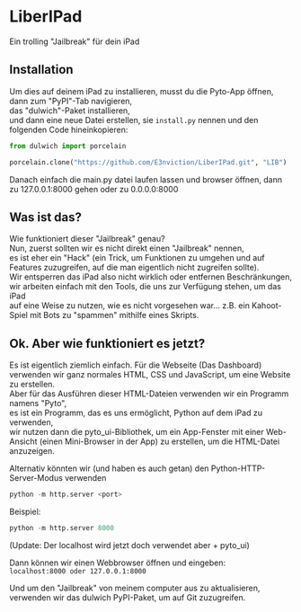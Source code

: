 # LiberIPad
Ein trolling "Jailbreak" für dein iPad

## Installation
Um dies auf deinem iPad zu installieren, musst du die Pyto-App öffnen,  
dann zum "PyPI"-Tab navigieren,  
das "dulwich"-Paket installieren,  
und dann eine neue Datei erstellen, sie `install.py` nennen und den folgenden Code hineinkopieren:  
```python
from dulwich import porcelain

porcelain.clone("https://github.com/E3nviction/LiberIPad.git", "LIB")
```
Danach einfach die main.py datei laufen lassen und browser öffnen,
dann zu 127.0.0.1:8000 gehen oder zu 0.0.0.0:8000


## Was ist das?
Wie funktioniert dieser "Jailbreak" genau?  
Nun, zuerst sollten wir es nicht direkt einen "Jailbreak" nennen,  
es ist eher ein "Hack" (ein Trick, um Funktionen zu umgehen und auf Features zuzugreifen, auf die man eigentlich nicht zugreifen sollte).  
Wir entsperren das iPad also nicht wirklich oder entfernen Beschränkungen,  
wir arbeiten einfach mit den Tools, die uns zur Verfügung stehen, um das iPad  
auf eine Weise zu nutzen, wie es nicht vorgesehen war... z.B. ein Kahoot-Spiel mit Bots zu "spammen" mithilfe eines Skripts.

## Ok. Aber wie funktioniert es jetzt?
Es ist eigentlich ziemlich einfach. Für die Webseite (Das Dashboard) verwenden wir ganz normales HTML, CSS und JavaScript, um eine Website zu erstellen.  
Aber für das Ausführen dieser HTML-Dateien verwenden wir ein Programm namens "Pyto",  
es ist ein Programm, das es uns ermöglicht, Python auf dem iPad zu verwenden,  
wir nutzen dann die pyto_ui-Bibliothek, um ein App-Fenster mit einer Web-Ansicht (einen Mini-Browser in der App) zu erstellen, um die HTML-Datei anzuzeigen.

Alternativ könnten wir (und haben es auch getan) den Python-HTTP-Server-Modus verwenden  
``` python
python -m http.server <port>
```

Beispiel:
``` python
python -m http.server 8000
```

(Update: Der localhost wird jetzt doch verwendet aber + pyto_ui)

Dann können wir einen Webbrowser öffnen und eingeben:  
`localhost:8000 oder 127.0.0.1:8000`

Und um den "Jailbreak" von meinem computer aus zu aktualisieren, verwenden wir das dulwich PyPI-Paket, um auf Git zuzugreifen.
